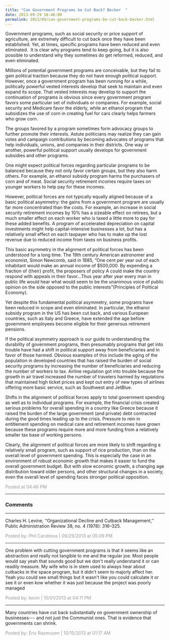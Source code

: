 ```yaml
---
title: "Can Government Programs be Cut Back? Becker  "
date: 2013-09-29 16:46:00
permalink: 2013/09/can-government-programs-be-cut-back-becker.html
---
```

Government programs, such as social security or price
support of agriculture, are extremely difficult to cut back once they have been
established. Yet, at times, specific programs have been reduced and even
eliminated.  It is clear why programs
tend to keep going, but it is also possible to understand why they sometimes do
get reformed, reduced, and even eliminated.

Millions of potential government programs are conceivable,
but they fail to gain political traction because they do not have enough
political support. However, once a government program has been running for a
while, politically powerful vested interests develop that seek to maintain and
even expand its scope. That vested interests may develop to support the
continuation of programs is obvious since every government program favors some particular
set of individuals or companies. For example, social security and Medicare
favor the elderly, while an ethanol program that subsidizes the use of corn in
creating fuel for cars clearly helps farmers who grow corn.

The groups favored by a program sometimes form advocacy
groups to further promote their interests. Astute politicians may realize they
can gain votes and campaign contributions by becoming advocates of programs
that help individuals, unions, and companies in their districts. One way or
another, powerful political support usually develops for government subsidies
and other programs.

One might expect political forces regarding particular
programs to be balanced because they not only favor certain groups, but they
also harm others. For example, an ethanol subsidy program harms the purchasers
of corn and of meat. Social security retirement incomes require taxes on
younger workers to help pay for these incomes.

However, political forces are not typically equally
aligned because of a basic political asymmetry: the gains from a government
program are usually far more concentrated than the costs. For example, an
increase in social security retirement incomes by 10% has a sizeable effect on
retirees, but a much smaller effect on each worker who is taxed a little more
to pay for these added benefits. A program of accelerated depreciation on
capital investments might help capital-intensive businesses a lot, but has a
relatively small effect on each taxpayer who has to make up the lost revenue due
to reduced income from taxes on business profits.

This basic asymmetry in the alignment of political forces
has been understood for a long time. The 19th century American
astronomer and economist, Simon Newcomb, said in 1885, “One cent per
year out of each inhabitant would make an annual income of $500,000. By
expending a fraction of {their} profit, the proposers of policy A could make
the country respond with appeals in their favor…Thus year after year every man
in public life would hear what would seem to be the unanimous voice of public
opinion on the side opposed to the public interests”(Principles of Political
Economy).

Yet despite this fundamental political asymmetry, some
programs have been reduced in scope and even eliminated. In particular, the
ethanol subsidy program in the US has been cut back, and various European
countries, such as Italy and Greece, have extended the age before government
employees become eligible for their generous retirement pensions.

If the political asymmetry approach is our guide to
understanding the durability of government programs, then presumably programs
that get into trouble have had a shift in political support away from
beneficiaries and in favor of those harmed. Obvious examples of this include the
aging of the population in developed countries that has raised the burden of
social security programs by increasing the number of beneficiaries and reducing
the number of workers to tax. Airline regulation got into trouble because the
growth in air travel increased the number of travelers harmed by regulations
that maintained high ticket prices and kept out entry of new types of airlines
offering more basic service, such as Southwest and JetBlue.

Shifts in the alignment of political forces apply to total
government spending as well as to individual programs. For example, the
financial crisis created serious problems for overall spending in a country
like Greece because it raised the burden of the large government (and private)
debt contracted during the good times leading up to the crisis. Pressure to
rein in entitlement spending on medical care and retirement incomes have grown
because these programs require more and more funding from a relatively smaller
tax base of working persons.

Clearly, the alignment of political forces are more likely
to shift regarding a relatively small program, such as support of rice
production, than on the overall level of government spending. This is
especially the case in an environment of robust economic growth that makes it
easier to fund the overall government budget. But with slow economic growth, a
changing age distribution toward older persons, and other structural changes in
a society, even the overall level of spending faces stronger political
opposition.

<span style="color:#999">Posted at 04:46 PM</span>

<!-- more -->

---

### Comments

---

Charles H. Levine, ‘‘Organizational Decline and Cutback Management,’’ Public Administration Review 38, no. 4 (1978): 316–325.

<span style="color:#999">Posted by: Phil Candreva | 09/29/2013 at 05:09 PM</span>

---

One problem with cutting government programs is that it seems like an abstraction and really not tangible to me and the regular joe.  Most people would say yeah that sounds good but we don't really understand it or can readily measure.  My wife who is in stem used to always hear about cutbacks in the space program, but it didn't seem to majorly affect her.  Yeah you could see small things but it wasn't like you could calculate it or see it or even kow whether it was just because the project was poorly managed

<span style="color:#999">Posted by: kevin | 10/01/2013 at 04:11 PM</span>

---

   Many countries have cut back substantially on government ownership of businesses--- and not just the Communist ones. That is evidence that governments can shrink. 

<span style="color:#999">Posted by: Eric Rasmusen | 10/15/2013 at 01:17 AM</span>